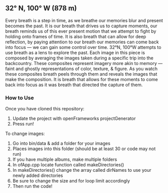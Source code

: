 ## 32°  N, 100° W (878 m)

Every breath is a step in time, as we breathe our memories blur and present becomes the past. It is our breath that drives us to capture moments, our breath reminds us of this ever present motion that we attempt to fight by holding onto frames of time. It is also breath that can allow for deep reflection, by paying attention to our breath our memories can come back into focus — we can gain some control over time. 32°N, 100°W attempts to use breath as a lens to explore the past. Each image in this piece is composed by averaging the images taken during a specific trip into the backcountry. These composites represent imagery more akin to memory — faint and ghostly representations of color, texture, & figure. As you watch these composites breath peels through them and reveals the images that make the composition. It is breath that allows for these moments to come back into focus as it was breath that directed the capture of them.

### How to Use

Once you have cloned this repository:


1. Update the project with openFrameworks projectGenerator
2. Press run!


To change images:

1. Go into bin/data & add a folder for your images
2. Places images into this folder (should be at least 30 or code may not run)
3. If you have multiple albums, make multiple folders
4. In ofApp.cpp locate function called makeDirectories()
5. In makeDirectories() change the array called dirNames to use your newly added directories
6. Be sure to change the size and for loop limit accordingly
7. Then run the code!

